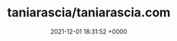 ---
title: "taniarascia/taniarascia.com"
link: "https://github.com/taniarascia/taniarascia.com"
date: "2021-12-01 18:31:52 +0000"
description: "💾 ‎  Personal website running on Gatsby, React, and Node.js."
category: "github"
---